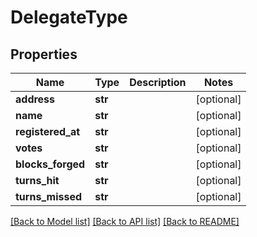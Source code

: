 # DelegateType

## Properties
Name | Type | Description | Notes
------------ | ------------- | ------------- | -------------
**address** | **str** |  | [optional] 
**name** | **str** |  | [optional] 
**registered_at** | **str** |  | [optional] 
**votes** | **str** |  | [optional] 
**blocks_forged** | **str** |  | [optional] 
**turns_hit** | **str** |  | [optional] 
**turns_missed** | **str** |  | [optional] 

[[Back to Model list]](../README.md#documentation-for-models) [[Back to API list]](../README.md#documentation-for-api-endpoints) [[Back to README]](../README.md)


